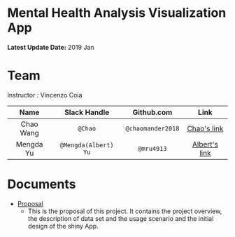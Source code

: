 # Mental Health Analysis Visualization App

**Latest Update Date:** 2019 Jan

# Team

Instructor : Vincenzo Coia

| Name  | Slack Handle | Github.com | Link |
| :------: | :---: | :----------: | :---: |
| Chao Wang | `@Chao` | `@chaomander2018` | [Chao's link](https://github.com/chaomander2018/Mental-Health-Analysis_Vis-App)|
| Mengda Yu | `@Mengda(Albert) Yu` | `@mru4913` | [Albert's link](https://github.com/mru4913/Mental-Health-Analysis_Vis-App) |


# Documents

+ [Proposal](https://github.com/UBC-MDS/Mental-Health-Analysis_Vis-App/blob/master/docs/proposal.md)
  - This is the proposal of this project. It contains the project overview, the description of data set and the usage scenario and the initial design of the shiny App.
